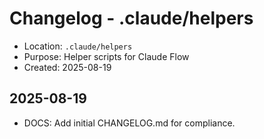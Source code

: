 # Changelog - .claude/helpers

- Location: `.claude/helpers`
- Purpose: Helper scripts for Claude Flow
- Created: 2025-08-19

## 2025-08-19
- DOCS: Add initial CHANGELOG.md for compliance.

